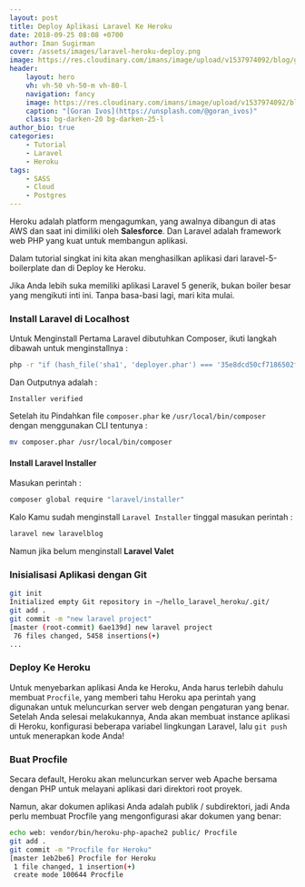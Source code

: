 ```yaml
---
layout: post
title: Deploy Aplikasi Laravel Ke Heroku
date: 2018-09-25 08:08 +0700
author: Iman Sugirman
cover: /assets/images/laravel-heroku-deploy.png
image: https://res.cloudinary.com/imans/image/upload/v1537974092/blog/goran-ivos-307271-unsplash.jpg
header:
    layout: hero
    vh: vh-50 vh-50-m vh-80-l
    navigation: fancy
    image: https://res.cloudinary.com/imans/image/upload/v1537974092/blog/goran-ivos-307271-unsplash.jpg
    caption: "[Goran Ivos](https://unsplash.com/@goran_ivos)"
    class: bg-darken-20 bg-darken-25-l
author_bio: true
categories:
    - Tutorial
    - Laravel
    - Heroku
tags:
    - SASS
    - Cloud
    - Postgres
---
```

Heroku adalah platform mengagumkan, yang awalnya dibangun di atas AWS dan saat ini dimiliki oleh **Salesforce**. Dan Laravel adalah framework web PHP yang kuat untuk membangun aplikasi.

Dalam tutorial singkat ini kita akan menghasilkan aplikasi dari laravel-5-boilerplate dan di Deploy ke Heroku.

Jika Anda lebih suka memiliki aplikasi Laravel 5 generik, bukan boiler besar yang mengikuti inti ini. Tanpa basa-basi lagi, mari kita mulai.

### Install Laravel di Localhost
Untuk Menginstall Pertama Laravel dibutuhkan Composer, ikuti langkah dibawah untuk menginstallnya :
``` bash
php -r "if (hash_file('sha1', 'deployer.phar') === '35e8dcd50cf7186502f603676b972065cb68c129') { echo 'Installer verified'; } else { echo 'Installer corrupt'; unlink('deployer.phar'); } echo PHP_EOL;"
```
Dan Outputnya adalah :

```shell
Installer verified
```
Setelah itu Pindahkan file `composer.phar` ke `/usr/local/bin/composer` dengan menggunakan CLI tentunya :

```bash
mv composer.phar /usr/local/bin/composer
```
#### Install Laravel Installer
Masukan perintah :
```bash
composer global require "laravel/installer"
```
Kalo Kamu sudah menginstall `Laravel Installer` tinggal masukan perintah :
```bash
laravel new laravelblog
```
Namun jika belum menginstall **Laravel Valet**

### Inisialisasi Aplikasi dengan Git

```bash
git init
Initialized empty Git repository in ~/hello_laravel_heroku/.git/
git add .
git commit -m "new laravel project"
[master (root-commit) 6ae139d] new laravel project
 76 files changed, 5458 insertions(+)
...
```
### Deploy Ke Heroku

Untuk menyebarkan aplikasi Anda ke Heroku, Anda harus terlebih dahulu membuat `Procfile`, yang memberi tahu Heroku apa perintah yang digunakan untuk meluncurkan server web dengan pengaturan yang benar. Setelah Anda selesai melakukannya, Anda akan membuat instance aplikasi di Heroku, konfigurasi beberapa variabel lingkungan Laravel, lalu `git push` untuk menerapkan kode Anda!

### Buat Procfile

Secara default, Heroku akan meluncurkan server web Apache bersama dengan PHP untuk melayani aplikasi dari direktori root proyek.

Namun, akar dokumen aplikasi Anda adalah publik / subdirektori, jadi Anda perlu membuat Procfile yang mengonfigurasi akar dokumen yang benar:

```bash
echo web: vendor/bin/heroku-php-apache2 public/ Procfile
git add .
git commit -m "Procfile for Heroku"
[master 1eb2be6] Procfile for Heroku
 1 file changed, 1 insertion(+)
 create mode 100644 Procfile
```
